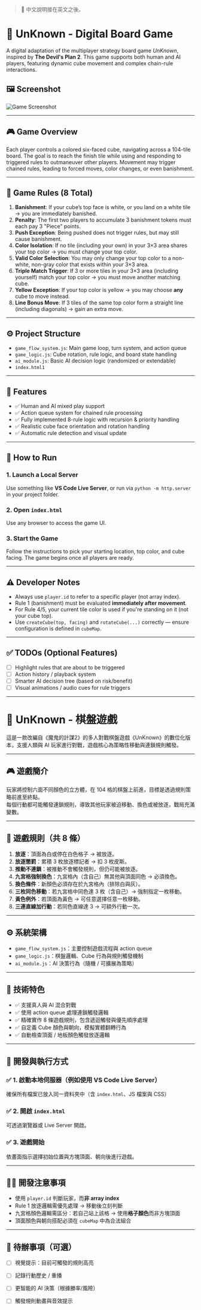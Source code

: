 > 📙 中文說明接在英文之後。

# 🧩 UnKnown - Digital Board Game

A digital adaptation of the multiplayer strategy board game *UnKnown*, inspired by **The Devil's Plan 2**. This game supports both human and AI players, featuring dynamic cube movement and complex chain-rule interactions.

## 🖼️ Screenshot

![Game Screenshot](./unknown.png)

---

## 🎮 Game Overview

Each player controls a colored six-faced cube, navigating across a 104-tile board. The goal is to reach the finish tile while using and responding to triggered rules to outmaneuver other players. Movement may trigger chained rules, leading to forced moves, color changes, or even banishment.

---

## 📜 Game Rules (8 Total)

1. **Banishment**: If your cube’s top face is white, or you land on a white tile → you are immediately banished.
2. **Penalty**: The first two players to accumulate 3 banishment tokens must each pay 3 "Piece" points.
3. **Push Exception**: Being pushed does not trigger rules, but may still cause banishment.
4. **Color Isolation**: If no tile (including your own) in your 3×3 area shares your top color → you must change your top color.
5. **Valid Color Selection**: You may only change your top color to a non-white, non-gray color that exists within your 3×3 area.
6. **Triple Match Trigger**: If 3 or more tiles in your 3×3 area (including yourself) match your top color → you must move another matching cube.
7. **Yellow Exception**: If your top color is yellow → you may choose **any** cube to move instead.
8. **Line Bonus Move**: If 3 tiles of the same top color form a straight line (including diagonals) → gain an extra move.

---

## ⚙️ Project Structure

- `game_flow_system.js`: Main game loop, turn system, and action queue
- `game_logic.js`: Cube rotation, rule logic, and board state handling
- `ai_module.js`: Basic AI decision logic (randomized or extendable)
- `index.html1`

---

## 🧠 Features

- ✅ Human and AI mixed play support
- ✅ Action queue system for chained rule processing
- ✅ Fully implemented 8-rule logic with recursion & priority handling
- ✅ Realistic cube face orientation and rotation handling
- ✅ Automatic rule detection and visual update

---

## 🚀 How to Run

### 1. Launch a Local Server
Use something like **VS Code Live Server**, or run via `python -m http.server` in your project folder.

### 2. Open `index.html`
Use any browser to access the game UI.

### 3. Start the Game
Follow the instructions to pick your starting location, top color, and cube facing. The game begins once all players are ready.

---

## ⚠️ Developer Notes

- Always use `player.id` to refer to a specific player (not array index).
- Rule 1 (banishment) must be evaluated **immediately after movement**.
- For Rule 4/5, your current tile color is used if you're standing on it (not your cube top).
- Use `createCube(top, facing)` and `rotateCube(...)` correctly — ensure configuration is defined in `cubeMap`.

---

## ✅ TODOs (Optional Features)

- [ ] Highlight rules that are about to be triggered
- [ ] Action history / playback system
- [ ] Smarter AI decision tree (based on risk/benefit)
- [ ] Visual animations / audio cues for rule triggers

---

# 🧩 UnKnown - 棋盤遊戲

這是一款改編自《魔鬼的計謀2》的多人對戰棋盤遊戲《UnKnown》的數位化版本，支援人類與 AI 玩家進行對戰，遊戲核心為策略性移動與連鎖規則觸發。

---

## 🎮 遊戲簡介

玩家將控制六面不同顏色的立方體，在 104 格的棋盤上前進，目標是透過規則策略前進至終點。  
每個行動都可能觸發連鎖規則，導致其他玩家被迫移動、換色或被放逐，戰局充滿變數。

---

## 🧠 遊戲規則（共 8 條）

1. **放逐**：頂面為白或停在白色格子 → 被放逐。
2. **放逐懲罰**：累積 3 枚放逐標記者 → 扣 3 枚皮斯。
3. **推動不連鎖**：被推動不會觸發規則，但仍可能被放逐。
4. **九宮格強制換色**：九宮格內（含自己）無其他與頂面同色 → 必須換色。
5. **換色條件**：新顏色必須存在於九宮格內（排除白與灰）。
6. **三枚同色移動**：若九宮格中同色達 3 枚（含自己）→ 強制指定一枚移動。
7. **黃色例外**：若頂面為黃色 → 可任意選擇任意一枚移動。
8. **三連直線加行動**：若同色直線達 3 → 可額外行動一次。

---

## ⚙️ 系統架構

- `game_flow_system.js`：主要控制遊戲流程與 action queue
- `game_logic.js`：棋盤邏輯、Cube 行為與規則觸發機制
- `ai_module.js`：AI 決策行為（隨機 / 可擴展為策略）

---

## 🧪 技術特色

- ✅ 支援真人與 AI 混合對戰
- ✅ 使用 action queue 處理連鎖觸發邏輯
- ✅ 精確實作 8 條遊戲規則，包含遞迴觸發與優先順序處理
- ✅ 自定義 Cube 顏色與朝向，模擬實體翻轉行為
- ✅ 自動檢查頂面 / 地板顏色觸發放逐邏輯

---

## 🚀 開發與執行方式

### ✅ 1. 啟動本地伺服器（例如使用 VS Code Live Server）
確保所有檔案已放入同一資料夾中（含 `index.html`、JS 檔案與 CSS）

### ✅ 2. 開啟 `index.html`
可透過瀏覽器或 Live Server 開啟。

### ✅ 3. 遊戲開始
依畫面指示選擇初始位置與方塊頂面、朝向後進行遊戲。

---

## 👨‍💻 開發注意事項

- 使用 `player.id` 判斷玩家，而**非 array index**
- Rule 1 放逐邏輯需優先處理 → 移動後立刻判斷
- 九宮格顏色邏輯需區分：若自己站上該格 → 使用**格子顏色**而非方塊頂面
- 頂面顏色與朝向搭配必須在 `cubeMap` 中為合法組合

---

## 📁 待辦事項（可選）

- [ ] 視覺提示：目前可觸發的規則高亮
- [ ] 記錄行動歷史 / 重播
- [ ] 更智能的 AI 決策（根據勝率/風險）
- [ ] 觸發規則動畫與音效提示





